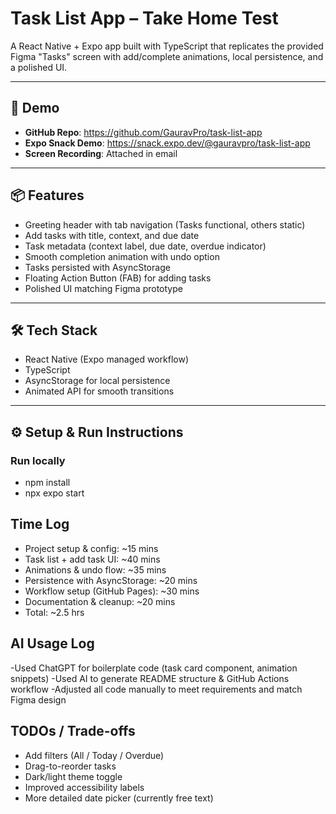 # Task List App – Take Home Test

A React Native + Expo app built with TypeScript that replicates the provided Figma "Tasks" screen with add/complete animations, local persistence, and a polished UI.

---

## 🚀 Demo

- **GitHub Repo**: https://github.com/GauravPro/task-list-app
- **Expo Snack Demo**: https://snack.expo.dev/@gauravpro/task-list-app
- **Screen Recording**: Attached in email

---

## 📦 Features

- Greeting header with tab navigation (Tasks functional, others static)
- Add tasks with title, context, and due date
- Task metadata (context label, due date, overdue indicator)
- Smooth completion animation with undo option
- Tasks persisted with AsyncStorage
- Floating Action Button (FAB) for adding tasks
- Polished UI matching Figma prototype

---

## 🛠️ Tech Stack

- React Native (Expo managed workflow)
- TypeScript
- AsyncStorage for local persistence
- Animated API for smooth transitions

---

## ⚙️ Setup & Run Instructions

### Run locally

- npm install
- npx expo start

## Time Log

- Project setup & config: ~15 mins
- Task list + add task UI: ~40 mins
- Animations & undo flow: ~35 mins
- Persistence with AsyncStorage: ~20 mins
- Workflow setup (GitHub Pages): ~30 mins
- Documentation & cleanup: ~20 mins
- Total: ~2.5 hrs

## AI Usage Log

-Used ChatGPT for boilerplate code (task card component, animation snippets)
-Used AI to generate README structure & GitHub Actions workflow
-Adjusted all code manually to meet requirements and match Figma design

## TODOs / Trade-offs

- Add filters (All / Today / Overdue)
- Drag-to-reorder tasks
- Dark/light theme toggle
- Improved accessibility labels
- More detailed date picker (currently free text)
